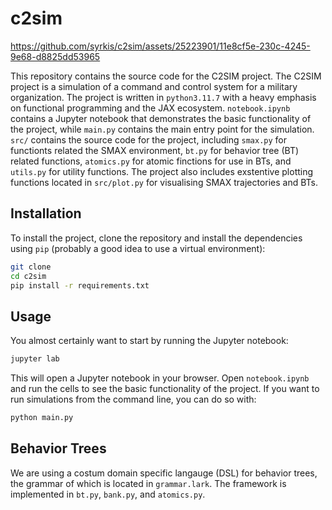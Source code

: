 # c2sim

https://github.com/syrkis/c2sim/assets/25223901/11e8cf5e-230c-4245-9e68-d8825dd53965

This repository contains the source code for the C2SIM project. The C2SIM project is a simulation of a command and control system for a military organization. The project is written in `python3.11.7` with a heavy emphasis on functional programming and the JAX ecosystem. `notebook.ipynb` contains a Jupyter notebook that demonstrates the basic functionality of the project, while `main.py` contains the main entry point for the simulation. `src/` contains the source code for the project, including `smax.py` for functionts related the SMAX environment, `bt.py` for behavior tree (BT) related functions, `atomics.py` for atomic finctions for use in BTs, and `utils.py` for utility functions. The project also includes exstentive plotting functions located in `src/plot.py` for visualising SMAX trajectories and BTs.

## Installation

To install the project, clone the repository and install the dependencies using `pip` (probably a good idea to use a virtual environment):

```bash
git clone
cd c2sim
pip install -r requirements.txt
```

## Usage

You almost certainly want to start by running the Jupyter notebook:

```bash
jupyter lab
```

This will open a Jupyter notebook in your browser. Open `notebook.ipynb` and run the cells to see the basic functionality of the project. If you want to run simulations from the command line, you can do so with:

```bash
python main.py
```


## Behavior Trees

We are using a costum domain specific langauge (DSL) for behavior trees, the grammar of which is located in `grammar.lark`. The framework is implemented in `bt.py`, `bank.py`, and `atomics.py`.
